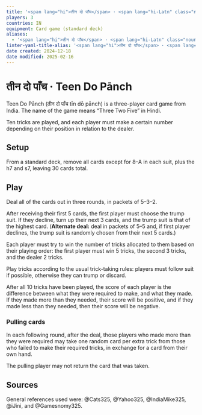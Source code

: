 ```yaml
---
title: '<span lang="hi">तीन दो पाँच</span> · <span lang="hi-Latn" class="noun">Teen Do Pānch</span>'
players: 3
countries: IN
equipment: Card game (standard deck)
aliases:
  - '<span lang="hi">तीन दो पाँच</span> · <span lang="hi-Latn" class="noun">Teen Do Pānch</span>'
linter-yaml-title-alias: '<span lang="hi">तीन दो पाँच</span> · <span lang="hi-Latn" class="noun">Teen Do Pānch</span>'
date created: 2024-12-18
date modified: 2025-02-16
---
```

# <span lang="hi">तीन दो पाँच</span> · <span lang="hi-Latn" class="noun">Teen Do Pānch</span>

<span lang="hi-Latn" class="noun aka">Teen Do Pānch</span> (<span lang="hi" class="aka">तीन दो पाँच</span> <span lang="hi-Latn">tīn dō pānch</span>) is a three-player card game from India. The name of the game means “<span class="aka">Three Two Five</span>” in Hindi.

Ten tricks are played, and each player must make a certain number depending on
their position in relation to the dealer.

## Setup

From a standard deck, remove all cards except for <Cards>8–A</Cards> in each
suit, plus the <Cards>h7</Cards> and <Cards>s7</Cards>, leaving 30 cards total.

## Play

Deal all of the cards out in three rounds, in packets of 5–3–2.

After receiving their first 5 cards, the first player must choose the trump suit. If they decline, turn up their next 3 cards, and the trump suit is that of the highest card. (**Alternate deal:** deal in packets of 5–5 and, if first player declines, the trump suit is randomly chosen from their next 5 cards.)

Each player must try to win the number of tricks allocated to them based on their playing order: the first player must win 5 tricks, the second 3 tricks, and the dealer 2 tricks.

Play tricks according to the usual trick-taking rules: players must follow suit if possible, otherwise they can trump or discard.

After all 10 tricks have been played, the score of each player is the difference between what they were required to make, and what they made. If they made more than they needed, their score will be positive, and if they made less than they needed, then their score will be negative.

### Pulling cards

In each following round, after the deal, those players who made more than they
were required may take one random card per extra trick from those who failed to
make their required tricks, in exchange for a card from their own hand.

The pulling player may not return the card that was taken.

## Sources

General references used were: @Cats325, @Yahoo325, @IndiaMike325, @iJini, and @Gamesnomy325.
